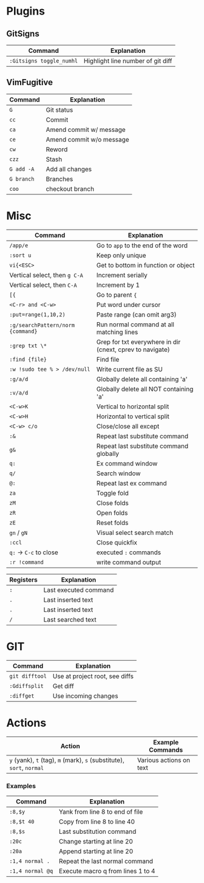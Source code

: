 # Plugins

## GitSigns

| Command                  | Explanation                       |
| ------------------------ | --------------------------------- |
| `:Gitsigns toggle_numhl` | Highlight line number of git diff |

## VimFugitive

| Command    | Explanation              |
| ---------- | ------------------------ |
| `G`        | Git status               |
| `cc`       | Commit                   |
| `ca`       | Amend commit w/ message  |
| `ce`       | Amend commit w/o message |
| `cw`       | Reword                   |
| `czz`      | Stash                    |
| `G add -A` | Add all changes          |
| `G branch` | Branches                 |
| `coo`      | checkout branch          |

# Misc

| Command                           | Explanation                                               |
| --------------------------------- | --------------------------------------------------------- |
| `/app/e`                          | Go to `app` to the end of the word                        |
| `:sort u`                         | Keep only unique                                          |
| `vi{<ESC>`                        | Get to bottom in function or object                       |
| Vertical select, then `g C-A`     | Increment serially                                        |
| Vertical select, then `C-A`       | Increment by 1                                            |
| `[{`                              | Go to parent `{`                                          |
| `<C-r> and <C-w>`                 | Put word under cursor                                     |
| `:put=range(1,10,2)`              | Paste range (can omit arg3)                               |
| `:g/searchPattern/norm {command}` | Run normal command at all matching lines                  |
| `:grep txt \*`                    | Grep for txt everywhere in dir (cnext, cprev to navigate) |
| `:find {file}`                    | Find file                                                 |
| `:w !sudo tee % > /dev/null`      | Write current file as SU                                  |
| `:g/a/d`                          | Globally delete all containing 'a'                        |
| `:v/a/d`                          | Globally delete all NOT containing 'a'                    |
| `<C-w>K`                          | Vertical to horizontal split                              |
| `<C-w>H`                          | Horizontal to vertical split                              |
| `<C-w> c/o`                       | Close/close all except                                    |
| `:&`                              | Repeat last substitute command                            |
| `g&`                              | Repeat last substitute command globally                   |
| `q:`                              | Ex command window                                         |
| `q/`                              | Search window                                             |
| `@:`                              | Repeat last ex command                                    |
| `za`                              | Toggle fold                                               |
| `zM`                              | Close folds                                               |
| `zR`                              | Open folds                                                |
| `zE`                              | Reset folds                                               |
| `gn` / `gN`                       | Visual select search match                                |
| `:ccl`                            | Close quickfix                                            |
| `q:` -> `C-c` to close            | executed `:` commands                                     |
| `:r !command`                     | write command output                                      |

| Registers | Explanation           |
| --------- | --------------------- |
| `:`       | Last executed command |
| `.`       | Last inserted text    |
| `.`       | Last inserted text    |
| `/`       | Last searched text    |

# GIT

| Command        | Explanation                    |
| -------------- | ------------------------------ |
| `git difftool` | Use at project root, see diffs |
| `:Gdiffsplit`  | Get diff                       |
| `:diffget`     | Use incoming changes           |

# Actions

| Action                                                                | Example Commands        |
| --------------------------------------------------------------------- | ----------------------- |
| `y` (yank), `t` (tag), `m` (mark), `s` (substitute), `sort`, `normal` | Various actions on text |

### Examples

| Command          | Explanation                       |
| ---------------- | --------------------------------- |
| `:8,$y`          | Yank from line 8 to end of file   |
| `:8,$t 40`       | Copy from line 8 to line 40       |
| `:8,$s`          | Last substitution command         |
| `:20c`           | Change starting at line 20        |
| `:20a`           | Append starting at line 20        |
| `:1,4 normal .`  | Repeat the last normal command    |
| `:1,4 normal @q` | Execute macro q from lines 1 to 4 |
